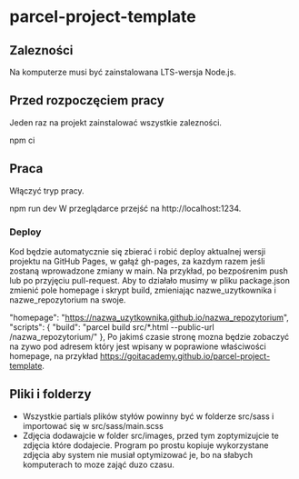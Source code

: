 # parcel-project-template

## Zalezności

Na komputerze musi być zainstalowana LTS-wersja Node.js.

## Przed rozpoczęciem pracy

Jeden raz na projekt zainstalować wszystkie zalezności.

npm ci

## Praca

Włączyć tryp pracy.

npm run dev
W przeglądarce przejść na http://localhost:1234.

### Deploy

Kod będzie automatycznie się zbierać i robić deploy aktualnej wersji projektu na GitHub Pages, w gałąź gh-pages, za kazdym razem jeśli zostaną wprowadzone zmiany w main. Na przykład, po bezpośrenim push lub po przyjęciu pull-request. Aby to działało musimy w pliku package.json zmienić pole homepage i skrypt build, zmieniając nazwe_uzytkownika i nazwe_repozytorium na swoje.

"homepage": "https://nazwa_uzytkownika.github.io/nazwa_repozytorium",
"scripts": {
  "build": "parcel build src/*.html --public-url /nazwa_repozytorium/"
},
Po jakimś czasie stronę mozna będzie zobaczyć na zywo pod adresem który jest wpisany w poprawione właściwości homepage, na przykład https://goitacademy.github.io/parcel-project-template.


## Pliki i folderzy

- Wszystkie partials plików styłów powinny być w folderze src/sass i importować się w src/sass/main.scss
- Zdjęcia dodawajcie w folder src/images, przed tym zoptymizujcie te zdjęcia które dodajecie. Program po prostu kopiuje wykorzystane zdjęcia aby system nie musiał optymizować je, bo na słabych komputerach to moze zająć duzo czasu.
